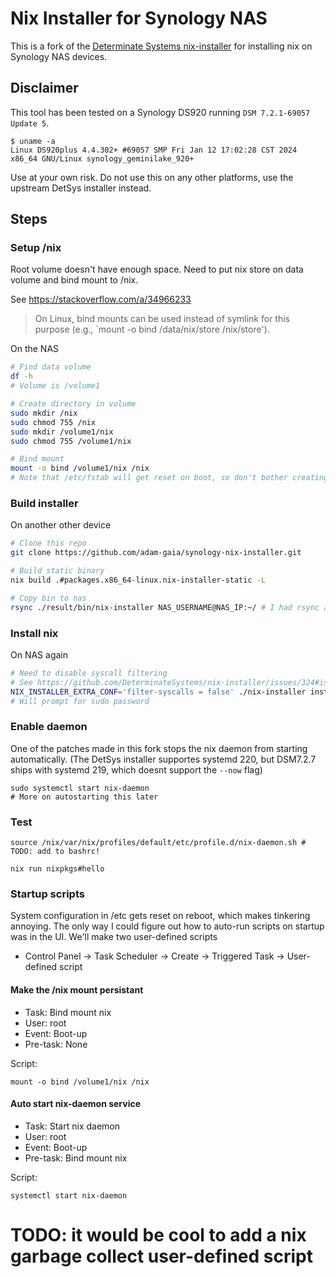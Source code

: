 # Nix Installer for Synology NAS
This is a fork of the [Determinate Systems nix-installer](https://github.com/DeterminateSystems/nix-installer) for installing nix on Synology NAS devices.

## Disclaimer
This tool has been tested on a Synology DS920 running `DSM 7.2.1-69057 Update 5`.
```console
$ uname -a
Linux DS920plus 4.4.302+ #69057 SMP Fri Jan 12 17:02:28 CST 2024 x86_64 GNU/Linux synology_geminilake_920+
```

Use at your own risk. Do not use this on any other platforms, use the upstream DetSys installer instead.

## Steps 


### Setup /nix

Root volume doesn't have enough space. Need to put nix store on data volume and bind mount to /nix.

See https://stackoverflow.com/a/34966233
> On Linux, bind mounts can be used instead of symlink for this purpose (e.g., `mount -o bind /data/nix/store /nix/store').


On the NAS
```bash
# Find data volume
df -h
# Volume is /volume1

# Create directory in volume
sudo mkdir /nix
sudo chmod 755 /nix
sudo mkdir /volume1/nix
sudo chmod 755 /volume1/nix

# Bind mount
mount -o bind /volume1/nix /nix
# Note that /etc/fstab will get reset on boot, so don't bother creating an entry. More on this later 
```

### Build installer
On another other device
```bash
# Clone this repo
git clone https://github.com/adam-gaia/synology-nix-installer.git

# Build static binary
nix build .#packages.x86_64-linux.nix-installer-static -L

# Copy bin to nas
rsync ./result/bin/nix-installer NAS_USERNAME@NAS_IP:~/ # I had rsync already enabled on my nas and not scp
```

### Install nix
On NAS again
```bash
# Need to disable syscall filtering
# See https://github.com/DeterminateSystems/nix-installer/issues/324#issuecomment-1479536235
NIX_INSTALLER_EXTRA_CONF='filter-syscalls = false' ./nix-installer install
# Will prompt for sudo password
```

### Enable daemon
One of the patches made in this fork stops the nix daemon from starting automatically. (The DetSys installer supportes systemd 220, but DSM7.2.7 ships with systemd 219, which doesnt support the `--now` flag)
```
sudo systemctl start nix-daemon	
# More on autostarting this later
```

### Test
```
source /nix/var/nix/profiles/default/etc/profile.d/nix-daemon.sh # TODO: add to bashrc!

nix run nixpkgs#hello
```

### Startup scripts
System configuration in /etc gets reset on reboot, which makes tinkering annoying.
 The only way I could figure out how to auto-run scripts on startup was in the UI.
We'll make two user-defined scripts

- Control Panel -> Task Scheduler -> Create -> Triggered Task -> User-defined script


#### Make the /nix mount persistant
- Task: Bind mount nix
- User: root
- Event: Boot-up
- Pre-task: None

Script:
```
mount -o bind /volume1/nix /nix	
```

#### Auto start nix-daemon service
- Task: Start nix daemon
- User: root
- Event: Boot-up
- Pre-task: Bind mount nix

Script:
```
systemctl start nix-daemon	
```

# TODO: it would be cool to add a nix garbage collect user-defined script


